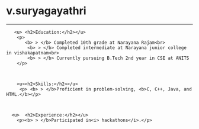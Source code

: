 <!DOCTYPE html>
<html lang="en">
<head>
    <meta charset="UTF-8">
    <meta name="viewport" content="width=device-width, initial-scale=1.0">
    <title>v.suryagayathri</title>
</head>
<body>
        <h1>v.suryagayathri</h1>          
    <hr>
    

       <u> <h2>Education:</h2></u>
        <p>
           <b> > </b> Completed 10th grade at Narayana Rajam<br>
            <b> > </b> Completed intermediate at Narayana junior college in vishakapatnam<br>
            <b> > </b> Currently pursuing B.Tech 2nd year in CSE at ANITS
        </p>
    
    
    
        <u><h2>Skills:</h2></u>
         <p> <b> > </b>Proficient in problem-solving, <b>C, C++, Java, and HTML.</b></p>
    
    
    
      <u>  <h2>Experience:</h2></u>
        <p><b> > </b>Participated in<i> hackathons</i>.</p>
    
</body>
</html>
